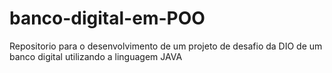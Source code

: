 # banco-digital-em-POO
Repositorio para o desenvolvimento de um projeto de desafio da DIO de um banco digital utilizando a linguagem JAVA
